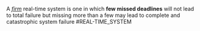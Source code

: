 A _[firm](app://obsidian.md/firm)_ real-time system is one in which **few missed deadlines** will not lead to total failure but missing more than a few may lead to complete and catastrophic system failure
#REAL-TIME_SYSTEM 